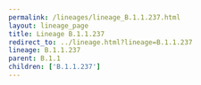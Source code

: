 ```yaml
---
permalink: /lineages/lineage_B.1.1.237.html
layout: lineage_page
title: Lineage B.1.1.237
redirect_to: ../lineage.html?lineage=B.1.1.237
lineage: B.1.1.237
parent: B.1.1
children: ['B.1.1.237']
---
```


